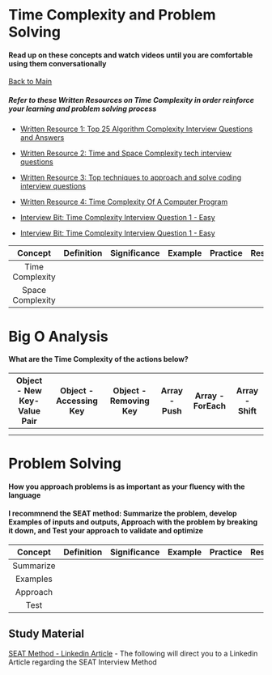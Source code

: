 # Time Complexity and Problem Solving

#### Read up on these concepts and watch videos until you are comfortable using them conversationally

[Back to Main](../README.md)

##### Refer to these Written Resources on Time Complexity in order reinforce your learning and problem solving process

- [Written Resource 1: Top 25 Algorithm Complexity Interview Questions and Answers](https://interviewprep.org/algorithm-complexity-interview-questions/)

- [Written Resource 2: Time and Space Complexity tech interview questions](https://r-fraktas.medium.com/time-and-space-complexity-tech-interview-questions-3cee8ba14)

- [Written Resource 3: Top techniques to approach and solve coding interview questions](https://www.techinterviewhandbook.org/coding-interview-techniques/)

- [Written Resource 4: Time Complexity Of A Computer Program](https://www.interviewbit.com/courses/programming/time-complexity/)

- [Interview Bit: Time Complexity Interview Question 1 - Easy](https://www.interviewbit.com/problems/loopcmpl/)

- [Interview Bit: Time Complexity Interview Question 1 - Easy](https://www.interviewbit.com/problems/reccmpl1/)


| Concept | Definition | Significance | Example | Practice | Resources |
| :-------: | ------- | ------- | ------- | ------- | ------- |
|   Time Complexity      |         |         |         |         |         |
|   Space Complexity      |         |         |         |         |         |

# Big O Analysis
#### What are the Time Complexity of the actions below?

| Object - New Key-Value Pair | Object - Accessing Key | Object - Removing Key | Array - Push | Array - ForEach | Array - Shift |
| ------- | ------- | ------- | ------- | ------- | ------- |
|         |         |         |         |         |         |
|         |         |         |         |         |         |



# Problem Solving
#### How you approach problems is as important as your fluency with the language

#### I recommnend the SEAT method: Summarize the problem, develop Examples of inputs and outputs, Approach with the problem by breaking it down, and Test your approach to validate and optimize

| Concept | Definition | Significance | Example | Practice | Resources |
| :-------: | ------- | ------- | ------- | ------- | ------- |
| Summarize      |         |         |         |         |         |
|  Examples      |         |         |         |         |         |
|    Approach    |         |         |         |         |         |
|     Test    |         |         |         |         |         |


## Study Material 

[SEAT Method - Linkedin Article](https://www.linkedin.com/pulse/use-seat-structure-your-next-interview-i-bet-you-crack-p-k#:~:text=SEAT%20is%20an%20acronym%20that,and%20how%20you%20handled%20them.) - The following will direct you to a Linkedin Article regarding the SEAT Interview Method 
